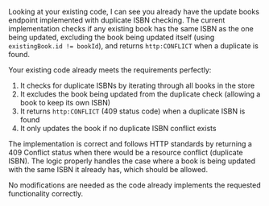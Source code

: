 Looking at your existing code, I can see you already have the update books endpoint implemented with duplicate ISBN checking. The current implementation checks if any existing book has the same ISBN as the one being updated, excluding the book being updated itself (using `existingBook.id != bookId`), and returns `http:CONFLICT` when a duplicate is found.

Your existing code already meets the requirements perfectly:

1. It checks for duplicate ISBNs by iterating through all books in the store
2. It excludes the book being updated from the duplicate check (allowing a book to keep its own ISBN)
3. It returns `http:CONFLICT` (409 status code) when a duplicate ISBN is found
4. It only updates the book if no duplicate ISBN conflict exists

The implementation is correct and follows HTTP standards by returning a 409 Conflict status when there would be a resource conflict (duplicate ISBN). The logic properly handles the case where a book is being updated with the same ISBN it already has, which should be allowed.

No modifications are needed as the code already implements the requested functionality correctly.